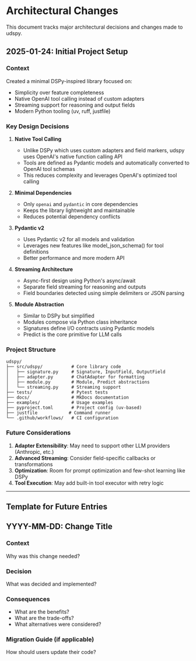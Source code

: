 # Architectural Changes

This document tracks major architectural decisions and changes made to udspy.

## 2025-01-24: Initial Project Setup

### Context
Created a minimal DSPy-inspired library focused on:
- Simplicity over feature completeness
- Native OpenAI tool calling instead of custom adapters
- Streaming support for reasoning and output fields
- Modern Python tooling (uv, ruff, justfile)

### Key Design Decisions

1. **Native Tool Calling**
   - Unlike DSPy which uses custom adapters and field markers, udspy uses OpenAI's native function calling API
   - Tools are defined as Pydantic models and automatically converted to OpenAI tool schemas
   - This reduces complexity and leverages OpenAI's optimized tool calling

2. **Minimal Dependencies**
   - Only `openai` and `pydantic` in core dependencies
   - Keeps the library lightweight and maintainable
   - Reduces potential dependency conflicts

3. **Pydantic v2**
   - Uses Pydantic v2 for all models and validation
   - Leverages new features like model_json_schema() for tool definitions
   - Better performance and more modern API

4. **Streaming Architecture**
   - Async-first design using Python's async/await
   - Separate field streaming for reasoning and outputs
   - Field boundaries detected using simple delimiters or JSON parsing

5. **Module Abstraction**
   - Similar to DSPy but simplified
   - Modules compose via Python class inheritance
   - Signatures define I/O contracts using Pydantic models
   - Predict is the core primitive for LLM calls

### Project Structure

```
udspy/
├── src/udspy/           # Core library code
│   ├── signature.py     # Signature, InputField, OutputField
│   ├── adapter.py       # ChatAdapter for formatting
│   ├── module.py        # Module, Predict abstractions
│   └── streaming.py     # Streaming support
├── tests/               # Pytest tests
├── docs/                # MkDocs documentation
├── examples/            # Usage examples
├── pyproject.toml       # Project config (uv-based)
├── justfile            # Command runner
└── .github/workflows/   # CI configuration
```

### Future Considerations

1. **Adapter Extensibility**: May need to support other LLM providers (Anthropic, etc.)
2. **Advanced Streaming**: Consider field-specific callbacks or transformations
3. **Optimization**: Room for prompt optimization and few-shot learning like DSPy
4. **Tool Execution**: May add built-in tool executor with retry logic

---

## Template for Future Entries

## YYYY-MM-DD: Change Title

### Context
Why was this change needed?

### Decision
What was decided and implemented?

### Consequences
- What are the benefits?
- What are the trade-offs?
- What alternatives were considered?

### Migration Guide (if applicable)
How should users update their code?
